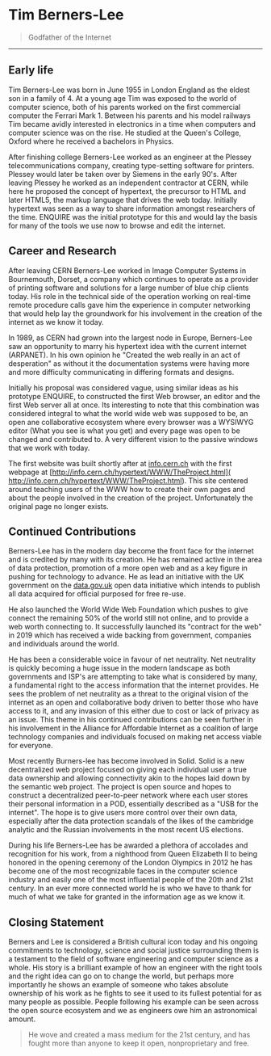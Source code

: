 # Tim Berners-Lee

> Godfather of the Internet

---

## Early life

Tim Berners-Lee was born in June 1955 in London England as the eldest son in a family of 4. At a young age Tim was exposed to the world of
computer science, both of his parents worked on the first commercial computer the Ferrari Mark 1. Between his parents and his model railways
Tim became avidly interested in electronics in a time when computers and computer science was on the rise. He studied at the Queen's College,
Oxford where he received a bachelors in Physics.

After finishing college Berners-Lee worked as an engineer at the Plessey telecommunications company, creating type-setting software for printers. Plessey would later be taken over by Siemens in the early 90's. After leaving Plessey he worked as an independent contractor at CERN, while here he proposed the concept of hypertext, the precursor to HTML and later HTML5, the markup language that drives the web today. Initially hypertext was seen as a way to share information amongst researchers of the time. ENQUIRE was the initial prototype for this and would lay the basis for many of the tools we use now to browse and edit the internet.

## Career and Research

After leaving CERN Berners-Lee worked in Image Computer Systems in Bournemouth, Dorset, a company which continues to operate as a provider of printing software and solutions for a large number of blue chip clients today. His role in the technical side of the operation working on real-time remote procedure calls gave him the experience in computer networking that would help lay the groundwork for his involvement in the creation of the internet as we know it today.

In 1989, as CERN had grown into the largest node in Europe, Berners-Lee saw an opportunity to marry his hypertext idea with the current internet (ARPANET). In his own opinion he "Created the web really in an act of desperation" as without it the documentation systems were having more and more difficulty communicating in differing formats and designs.

Initially his proposal was considered vague, using similar ideas as his prototype ENQUIRE, to constructed the first Web browser, an editor and the first Web server all at once. Its interesting to note that this combination was considered integral to what the world wide web was supposed to be, an open ane collaborative ecosystem where every browser was a WYSIWYG editor (What you see is what you get) and every page was open to be changed and contributed to. A very different vision to the passive windows that we work with today.

The first website was built shortly after at [info.cern.ch](https://info.cern.ch) with the first webpage at [http://info.cern.ch/hypertext/WWW/TheProject.html]( http://info.cern.ch/hypertext/WWW/TheProject.html). This site centered around teaching users of the WWW how to create their own pages and about the people involved in the creation of the project. Unfortunately the original page no longer exists.

## Continued Contributions

Berners-Lee has in the modern day become the front face for the internet and is credited by many with its creation. He has remained active in the area of data protection, promotion of a more open web and as a key figure in pushing for technology to advance. He as lead an initiative with the UK government on the [data.gov.uk](https://data.gov.uk) open data initiative which intends to publish all data acquired for official purposed for free re-use.

He also launched the World Wide Web Foundation which pushes to give connect the remaining 50% of the world still not online, and to provide a web worth connecting to. It successfully launched its "contract for the web" in 2019 which has received a wide backing from government, companies and individuals around the world.

He has been a considerable voice in favour of net neutrality. Net neutrality is quickly becoming a huge issue in the modern landscape as both governments and ISP's are attempting to take what is considered by many, a fundamental right to the access information that the internet provides. He sees the problem of net neutrality as a threat to the original vision of the internet as an open and collaborative body driven to better those who have access to it, and any invasion of this either due to cost or lack of privacy as an issue. This theme in his continued contributions can be seen further in his involvement in the Alliance for Affordable Internet as a coalition of large technology companies and individuals focused on making net access viable for everyone.

Most recently Burners-lee has become involved in Solid. Solid is a new decentralized web project focused on giving each individual user a true data ownership and allowing connectivity akin to the hopes laid down by the semantic web project. The project is open source and hopes to construct a decentralized peer-to-peer network where each user stores their personal information in a POD, essentially described as a "USB for the internet". The hope is to give users more control over their own data, especially after the data protection scandals of the likes of the cambridge analytic and the Russian involvements in the most recent US elections.

During his life Berners-Lee has be awarded a plethora of accolades and recognition for his work, from a nighthood from Queen Elizabeth II to being honored in the opening ceremony of the London Olympics in 2012 he has become one of the most recognizable faces in the computer science industry and easily one of the most influential people of the 20th and 21st century. In an ever more connected world he is who we have to thank for much of what we take for granted in the information age as we know it.

## Closing Statement

Berners and Lee is considered a British cultural icon today and his ongoing commitments to technology, science and social justice surrounding them is a testament to the field of software engineering and computer science as a whole. His story is a brilliant example of how an engineer with the right tools and the right idea can go on to change the world, but perhaps more importantly he shows an example of someone who takes absolute ownership of his work as he fights to see it used to its fullest potential for as many people as possible. People following his example can be seen across the open source ecosystem and we as engineers owe him an astronomical amount.

>He wove and created a mass medium for the 21st century, and has fought more than anyone to keep it open, nonproprietary and free.
